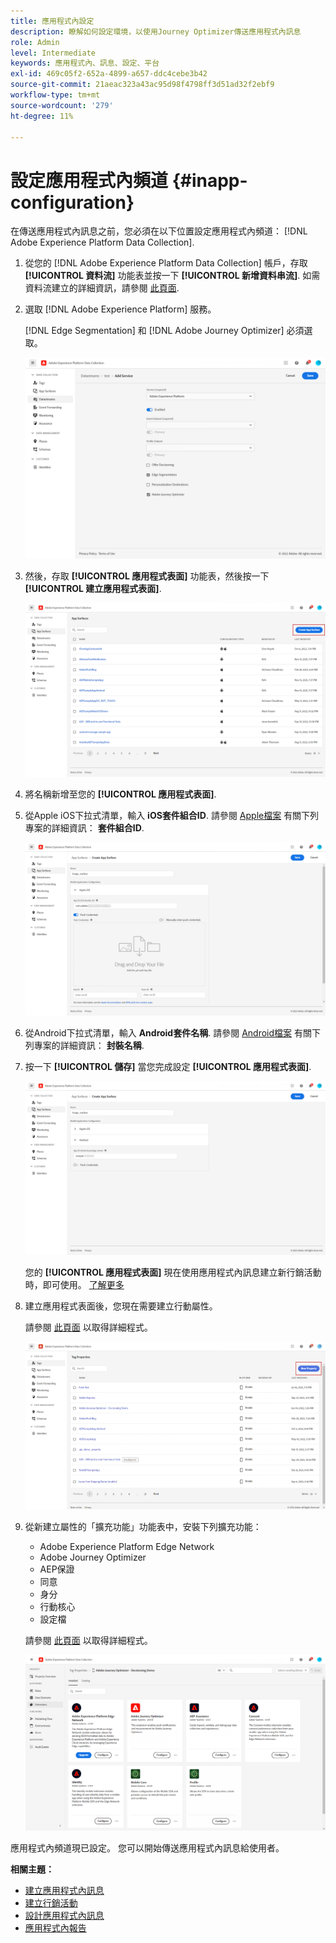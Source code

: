 ```yaml
---
title: 應用程式內設定
description: 瞭解如何設定環境，以使用Journey Optimizer傳送應用程式內訊息
role: Admin
level: Intermediate
keywords: 應用程式內、訊息、設定、平台
exl-id: 469c05f2-652a-4899-a657-ddc4cebe3b42
source-git-commit: 21aeac323a43ac95d98f4798ff3d51ad32f2ebf9
workflow-type: tm+mt
source-wordcount: '279'
ht-degree: 11%

---
```


# 設定應用程式內頻道 {#inapp-configuration}

在傳送應用程式內訊息之前，您必須在以下位置設定應用程式內頻道： [!DNL Adobe Experience Platform Data Collection].

1. 從您的 [!DNL Adobe Experience Platform Data Collection] 帳戶，存取 **[!UICONTROL 資料流]** 功能表並按一下 **[!UICONTROL 新增資料串流]**. 如需資料流建立的詳細資訊，請參閱 [此頁面](https://aep-sdks.gitbook.io/docs/getting-started/configure-datastreams).

1. 選取 [!DNL Adobe Experience Platform] 服務。

   [!DNL Edge Segmentation] 和 [!DNL Adobe Journey Optimizer] 必須選取。

   ![](assets/inapp_config_6.png)

1. 然後，存取 **[!UICONTROL 應用程式表面]** 功能表，然後按一下 **[!UICONTROL 建立應用程式表面]**.

   ![](assets/inapp_config_1.png)

1. 將名稱新增至您的 **[!UICONTROL 應用程式表面]**.

1. 從Apple iOS下拉式清單，輸入 **iOS套件組合ID**. 請參閱 [Apple檔案](https://developer.apple.com/documentation/appstoreconnectapi/bundle_ids) 有關下列專案的詳細資訊： **套件組合ID**.

   ![](assets/inapp_config_2.png)

1. 從Android下拉式清單，輸入 **Android套件名稱**. 請參閱 [Android檔案](https://support.google.com/admob/answer/9972781?hl=en#:~:text=The%20package%20name%20of%20an,supported%20third%2Dparty%20Android%20stores) 有關下列專案的詳細資訊： **封裝名稱**.

1. 按一下 **[!UICONTROL 儲存]** 當您完成設定 **[!UICONTROL 應用程式表面]**.

   ![](assets/inapp_config_3.png)

   您的 **[!UICONTROL 應用程式表面]** 現在使用應用程式內訊息建立新行銷活動時，即可使用。 [了解更多](create-in-app.md)

1. 建立應用程式表面後，您現在需要建立行動屬性。

   請參閱 [此頁面](https://experienceleague.adobe.com/docs/experience-platform/tags/admin/companies-and-properties.html#for-mobile) 以取得詳細程式。

   ![](assets/inapp_config_4.png)

1. 從新建立屬性的「擴充功能」功能表中，安裝下列擴充功能：

   * Adobe Experience Platform Edge Network
   * Adobe Journey Optimizer
   * AEP保證
   * 同意
   * 身分
   * 行動核心
   * 設定檔

   請參閱 [此頁面](https://experienceleague.adobe.com/docs/experience-platform/tags/ui/extensions/overview.html#add-a-new-extension) 以取得詳細程式。

   ![](assets/inapp_config_5.png)

應用程式內頻道現已設定。 您可以開始傳送應用程式內訊息給使用者。

**相關主題：**

* [建立應用程式內訊息](create-in-app.md)
* [建立行銷活動](../campaigns/create-campaign.md)
* [設計應用程式內訊息](design-in-app.md)
* [應用程式內報告](../reports/campaign-global-report.md#inapp-report)
